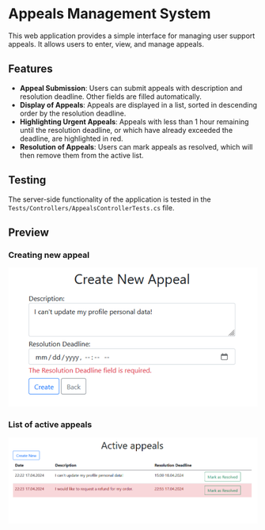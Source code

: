 # Appeals Management System

This web application provides a simple interface for managing user support appeals. It allows users to enter, view, and manage appeals.

## Features

- **Appeal Submission**: Users can submit appeals with description and resolution deadline. Other fields are filled automatically.
- **Display of Appeals**: Appeals are displayed in a list, sorted in descending order by the resolution deadline.
- **Highlighting Urgent Appeals**: Appeals with less than 1 hour remaining until the resolution deadline, or which have already exceeded the deadline, are highlighted in red.
- **Resolution of Appeals**: Users can mark appeals as resolved, which will then remove them from the active list.

## Testing

The server-side functionality of the application is tested in the `Tests/Controllers/AppealsControllerTests.cs` file.

## Preview

### Creating new appeal
![Create preview](create_preview.png)

### List of active appeals
![Create preview](list_preview.png)
